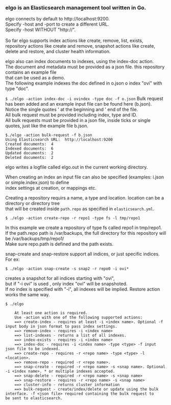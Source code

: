 ### elgo is an Elasticsearch management tool written in Go.<br/>
elgo connects by default to http://localhost:9200. <br/>
Specify -host and -port to create a different URL.<br/>
Specify -host WITHOUT "http://".<br/>
<br/>
So far elgo supports index actions like create, remove, list, exists, <br/>
repository actions like create and remove, snapshot actions like create, <br/>
delete and restore, and cluster health information.

elgo also can index documents to indexes, using the index-doc action. <br/>
The document and metadata must be provided as a json file. this repository contains an example file <br/>
that can be used as a demo.<br/> 
The following example indexes the doc defined in o.json o index "ovi" with type "doc".<br/>


```$ ./elgo -action index-doc -i ovindex -type doc -f o.json```
Bulk request has been added and an example input file can be found here (b.json). Notice the single quotes ' at the beginning and ' end 
of 
the 
file. <br/> All bulk request must be provided including index, type and ID. <br/>
All bulk requests must be provided in a json file, inside ticks or single quotes, just like the example file b.json.<br/>

```
$./elgo -action bulk-request -f b.json 
Using Elasticsearch URL:  http://localhost:9200
Created documents:  4
Indexed documents:  6
Updated documents:  2
Deleted documents:  2

```

elgo writes a logfile called elgo.out in the current working directory. <br/>

When creating an index an input file can also be specified (examples: i.json or simple.index.json) to define <br/>
index settings at creation, or mappings etc.<br/>

Creating a repository requirs a name, a type and location. location can be a directory or directory tree <br/>
that will be created inside ```path.repo``` as specified in ```elasticsearch.yml```.

```
$ ./elgo -action create-repo -r repo1 -type fs -l tmp/repo1
```
In this example we create a repository of type fs called repo1 in tmp/repo1. <br/>
If the path.repo path is /var/backups, the full directory for this repository will be /var/backups/tmp/repo1/<br/>
Make sure repo.path is defined and the path exists.

snap-create and snap-restore support all indices, or just specific indices.
For ex: 

```$ ./elgo -action snap-create -s snap2 -r repo0 -i ovi*``` 

creates a snapshot for all indices starting with "ovi", <br/>
but if "-i ovi" is used , only index "ovi" will be snapshoted. <br/>
If no index is specified with "-i", all indexes will be implied. Restore action works the same way. <br/>



```
$ ./elgo

    At least one action is required. 
    Use -action with one of the following supported actions:
    ==> create-index - requires at least -i <index name>. Optional -f input body in json format to pass index settings.
    ==> remove-index - requires -i <index name>
    ==> list-indexes - returns a list of all indexes.
    ==> index-exists - requires -i <index name>
    ==> index-doc - requires -i <index name> -type <type> -f input json file to be indexed.
    ==> create-repo - requires -r <repo name> -type <type> -l <location>.
    ==> remove-repo - required -r <repo name>.
    ==> snap-create - required -r <repo name> -s <snap name>. Optional -i <index name>. * or multiple indexes accepted.
    ==> snap-delete - required -r <repo name> -s <snap name>
    ==> snap-restore - requires -r <repo name> -s <snap name>
    ==> cluster-info - returns cluster information
    ==> bulk-request - create/index/delete or update using the bulk interface. -f <json file> required containing the bulk request to 
be sent to elasticsearch.
```

